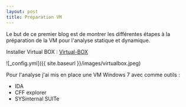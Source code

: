 ```yaml
---
layout: post
title: Préparation VM
---
```


Le but de ce premier blog est de montrer les différentes étapes à la préparation de la VM pour l'analyse statique et dynamique.

Installer  Virtual BOX : <a href="https://www.virtualbox.org/wiki/Downloads">Virtual-BOX</a> 

![_config.yml]({{ site.baseurl }}/images/virtualbox.jpeg)

Pour l'analyse j'ai mis en place une VM Windows 7 avec comme outils : 
<ul>
<li>IDA</li>
<li>CFF explorer</li>
<li>SYSinternal SUITe

<ul>
